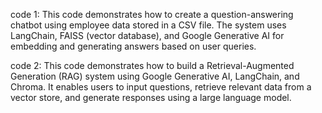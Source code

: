 code 1:
This code demonstrates how to create a question-answering chatbot using employee data stored in a CSV file.
The system uses LangChain, FAISS (vector database), and Google Generative AI for embedding and generating answers based on user queries.

code 2:
This code demonstrates how to build a Retrieval-Augmented Generation (RAG) system using Google Generative AI, LangChain, and Chroma. 
It enables users to input questions, retrieve relevant data from a vector store, and generate responses using a large language model.
